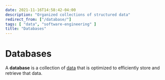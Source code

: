 ```yaml
---
date: 2021-11-16T14:58:42-04:00
description: "Organized collections of structured data"
redirect_from: ["/database/"]
tags: [ "data", "software-engineering" ]
title: "Databases"
---
```


# Databases

A **database** is a collection of [data](data.md) that is optimized to efficiently store and retrieve that data.
